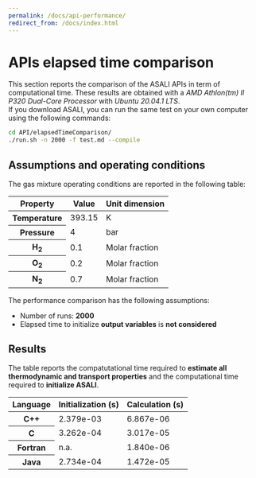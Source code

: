 ```yaml
---
permalink: /docs/api-performance/
redirect_from: /docs/index.html
---
```


# **APIs elapsed time comparison**  
This section reports the comparison of the ASALI APIs in term of computational time. These results are obtained with a *AMD Athlon(tm) II P320 Dual-Core Processor* with *Ubuntu 20.04.1 LTS*.  
If you download ASALI, you can run the same test on your own computer using the following commands:  
```bash  
cd API/elapsedTimeComparison/  
./run.sh -n 2000 -f test.md --compile  
```  

## Assumptions and operating conditions  
The gas mixture operating conditions are reported in the following table:  

<table class="table table-striped">
  <thead>
      <tr>
          <th scope="row">Property</th>
          <th>Value</th>
          <th>Unit dimension</th>
      </tr>
  </thead>
  <tbody>
    <tr>
      <th scope="row"><b>Temperature</b></th>
      <td>393.15</td>
      <td>K</td>
    </tr>
    <tr>
      <th scope="row"><b>Pressure</b></th>
      <td>4</td>
      <td>bar</td>
    </tr>
    <tr>
      <th scope="row"><b>H<sub>2</sub></b></th>
      <td>0.1</td>
      <td>Molar fraction</td>
    </tr>
    <tr>
      <th scope="row"><b>O<sub>2</sub></b></th>
      <td>0.2</td>
      <td>Molar fraction</td>
    </tr>
    <tr>
      <th scope="row"><b>N<sub>2</sub></b></th>
      <td>0.7</td>
      <td>Molar fraction</td>
    </tr>
  </tbody>
</table>

The performance comparison has the following assumptions:  
* Number of runs: **2000**  
* Elapsed time to initialize **output variables** is **not considered**  

## Results  
The table reports the compatutational time required to **estimate all thermodynamic and transport properties** and the computational time required to **initialize ASALI**.  

<table class="table table-striped">
  <thead>
      <tr>
          <th scope="row">Language</th>
          <th>Initialization (s)</th>
          <th>Calculation (s)</th>
      </tr>
  </thead>
  <tbody>
    <tr>
        <th scope="row">C++</th>
        <td>2.379e-03</td>
        <td>6.867e-06</td>
    </tr>
    <tr>
        <th scope="row">C</th>
        <td>3.262e-04</td>
        <td>3.017e-05</td>
    </tr>
    <tr>
        <th scope="row">Fortran</th>
        <td>n.a.</td>
        <td>1.840e-06</td>
    </tr>
        <tr>
        <th scope="row">Java</th>
        <td>2.734e-04</td>
        <td>1.472e-05</td>
    </tr>
  </tbody>
</table>
